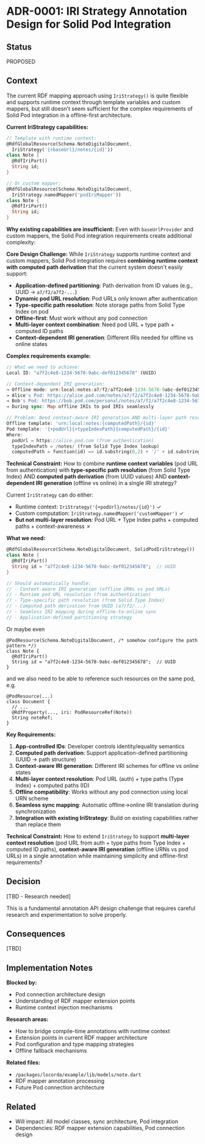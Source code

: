 # ADR-0001: IRI Strategy Annotation Design for Solid Pod Integration

## Status
PROPOSED

## Context
The current RDF mapping approach using `IriStrategy()` is quite flexible and supports runtime context through template variables and custom mappers, but still doesn't seem sufficient for the complex requirements of Solid Pod integration in a offline-first architecture.

**Current IriStrategy capabilities:**
```dart
// Template with runtime context:
@RdfGlobalResource(Schema.NoteDigitalDocument, 
  IriStrategy('{+baseUrl}/notes/{id}'))
class Note {
  @RdfIriPart()
  String id;
}

// Or custom mapper:
@RdfGlobalResource(Schema.NoteDigitalDocument, 
  IriStrategy.namedMapper('podIriMapper'))
class Note {
  @RdfIriPart()
  String id;
}
```

**Why existing capabilities are insufficient:**
Even with `baseUrlProvider` and custom mappers, the Solid Pod integration requirements create additional complexity:

**Core Design Challenge:**
While `IriStrategy` supports runtime context and custom mappers, Solid Pod integration requires **combining runtime context with computed path derivation** that the current system doesn't easily support:

- **Application-defined partitioning**: Path derivation from ID values (e.g., UUID → `a7/f2/a7f2-...`)
- **Dynamic pod URL resolution**: Pod URLs only known after authentication
- **Type-specific path resolution**: Note storage paths from Solid Type Index on pod
- **Offline-first**: Must work without any pod connection
- **Multi-layer context combination**: Need pod URL + type path + computed ID paths
- **Context-dependent IRI generation**: Different IRIs needed for offline vs online states

**Complex requirements example:**
```dart
// What we need to achieve:
Local ID: "a7f2c4e8-1234-5678-9abc-def012345678" (UUID)

// Context-dependent IRI generation:
→ Offline mode: urn:local:notes:a7/f2/a7f2c4e8-1234-5678-9abc-def012345678
→ Alice's Pod: https://alice.pod.com/notes/a7/f2/a7f2c4e8-1234-5678-9abc-def012345678  
→ Bob's Pod: https://bob.pod.com/personal/notes/a7/f2/a7f2c4e8-1234-5678-9abc-def012345678
→ During sync: Map offline IRIs to pod IRIs seamlessly

// Problem: Need context-aware IRI generation AND multi-layer path resolution
Offline template: 'urn:local:notes:{computedPath}/{id}'
Pod template: '{+podUrl}{+typeIndexPath}{computedPath}/{id}'
Where:
  podUrl = https://alice.pod.com (from authentication)
  typeIndexPath = /notes/ (from Solid Type Index lookup)
  computedPath = function(id) => id.substring(0,2) + '/' + id.substring(2,4)
```

**Technical Constraint:**
How to combine **runtime context variables** (pod URL from authentication) with **type-specific path resolution** (from Solid Type Index) AND **computed path derivation** (from UUID values) AND **context-dependent IRI generation** (offline vs online) in a single IRI strategy? 

Current `IriStrategy` can do either:
- Runtime context: `IriStrategy('{+podUrl}/notes/{id}')`  ✓
- Custom computation: `IriStrategy.namedMapper('customMapper')`  ✓
- **But not multi-layer resolution**: Pod URL + Type Index paths + computed paths + context-awareness ✗

**What we need:**
```dart
@RdfGlobalResource(Schema.NoteDigitalDocument, SolidPodIriStrategy())
class Note {
  @RdfIriPart()
  String id = "a7f2c4e8-1234-5678-9abc-def012345678";  // UUID
}

// Should automatically handle:
// - Context-aware IRI generation (offline URNs vs pod URLs)
// - Runtime pod URL resolution (from authentication)
// - Type-specific path resolution (from Solid Type Index)
// - Computed path derivation from UUID (a7/f2/...)
// - Seamless IRI mapping during offline-to-online sync
// - Application-defined partitioning strategy
```
Or maybe even
```
@PodResource(Schema.NoteDigitalDocument, /* somehow configure the path pattern */)
class Note {
  @RdfIriPart()
  String id = "a7f2c4e8-1234-5678-9abc-def012345678";  // UUID
}
```

and we also need to be able to reference such resources on the same pod, e.g. 
```
@PodResource(...)
class Document {
  // ...
  @RdfProperty(..., iri: PodResourceRef(Note))
  String noteRef;
}
```
**Key Requirements:**
1. **App-controlled IDs**: Developer controls identity/equality semantics
2. **Computed path derivation**: Support application-defined partitioning (UUID → path structure)
3. **Context-aware IRI generation**: Different IRI schemes for offline vs online states
4. **Multi-layer context resolution**: Pod URL (auth) + type paths (Type Index) + computed paths (ID)
5. **Offline compatibility**: Works without any pod connection using local URN scheme
6. **Seamless sync mapping**: Automatic offline→online IRI translation during synchronization
7. **Integration with existing IriStrategy**: Build on existing capabilities rather than replace them

**Technical Constraint:**
How to extend `IriStrategy` to support **multi-layer context resolution** (pod URL from auth + type paths from Type Index + computed ID paths), **context-aware IRI generation** (offline URNs vs pod URLs) in a single annotation while maintaining simplicity and offline-first requirements?

## Decision
[TBD - Research needed]

This is a fundamental annotation API design challenge that requires careful research and experimentation to solve properly.

## Consequences
[TBD]

## Implementation Notes
**Blocked by:** 
- Pod connection architecture design
- Understanding of RDF mapper extension points
- Runtime context injection mechanisms

**Research areas:**
- How to bridge compile-time annotations with runtime context
- Extension points in current RDF mapper architecture
- Pod configuration and type mapping strategies
- Offline fallback mechanisms

**Related files:**
- `/packages/locorda/example/lib/models/note.dart`
- RDF mapper annotation processing
- Future Pod connection architecture

## Related
- Will impact: All model classes, sync architecture, Pod integration
- Dependencies: RDF mapper extension capabilities, Pod connection design
